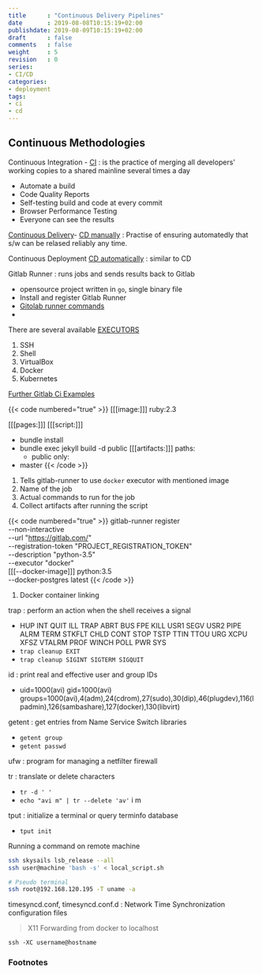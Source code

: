 ```yaml
---
title      : "Continuous Delivery Pipelines"
date       : 2019-08-08T10:15:19+02:00
publishdate: 2019-08-09T10:15:19+02:00
draft      : false
comments   : false
weight     : 5
revision   : 0
series:
- CI/CD
categories:
- deployment
tags:
- ci
- cd
---
```


## Continuous Methodologies

Continuous Integration - [CI](https://en.wikipedia.org/wiki/Continuous_integration)
:  is the practice of merging all developers' working copies to a shared mainline several times a day
* Automate a build
* Code Quality Reports
* Self-testing build and code at every commit
* Browser Performance Testing
* Everyone can see the results

[Continuous Delivery](https://continuousdelivery.com/)- [CD manually](https://en.wikipedia.org/wiki/Continuous_delivery)
: Practise of ensuring automatedly that s/w can be relased reliably any time.

Continuous Deployment [CD automatically](https://en.wikipedia.org/wiki/Continuous_deployment)
: similar to CD
<!-- more -->

Gitlab Runner
: runs jobs and sends results back to Gitlab
* opensource project written in `go`, single binary file
* Install and register Gitlab Runner
* [Gitolab runner commands](https://docs.gitlab.com/runner/commands/README.html)
* 

There are several available [EXECUTORS](https://docs.gitlab.com/runner/executors/README.html)

1. SSH
2. Shell
3. VirtualBox
4. Docker
5. Kubernetes

[Further Gitlab Ci Examples](https://gitlab.com/gitlab-examples?page=1)

{{< code numbered="true" >}}
[[[image:]]] ruby:2.3

[[[pages:]]]
  [[[script:]]]
  - bundle install
  - bundle exec jekyll build -d public
  [[[artifacts:]]]
    paths:
    - public
  only:
  - master
{{< /code >}}

1. Tells gitlab-runner to use `docker` executor with mentioned image
2. Name of the job
3. Actual commands to run for the job
4. Collect artifacts after running the script

{{< code numbered="true" >}}
gitlab-runner register \
  --non-interactive \
  --url "https://gitlab.com/" \
  --registration-token "PROJECT_REGISTRATION_TOKEN" \
  --description "python-3.5" \
  --executor "docker" \
  [[[--docker-image]]] python:3.5 \
  --docker-postgres latest
{{< /code >}}

1. Docker container linking


trap
: perform an action when the shell receives a signal
* HUP INT QUIT ILL TRAP ABRT BUS FPE KILL USR1 SEGV USR2 PIPE ALRM TERM STKFLT CHLD CONT STOP TSTP TTIN TTOU URG XCPU XFSZ VTALRM PROF WINCH POLL PWR SYS
* `trap cleanup EXIT`
* `trap cleanup SIGINT SIGTERM SIGQUIT`

id
: print real and effective user and group IDs
* uid=1000(avi) gid=1000(avi) groups=1000(avi),4(adm),24(cdrom),27(sudo),30(dip),46(plugdev),116(lpadmin),126(sambashare),127(docker),130(libvirt)

getent
: get entries from Name Service Switch libraries
* `getent group`
* `getent passwd`

ufw
: program for managing a netfilter firewall

tr
: translate or delete characters
* `tr -d ' '`
* `echo "avi m" | tr --delete 'av'` i m

tput
: initialize a terminal or query terminfo database
* `tput init`

Running a command on remote machine
```sh
ssh skysails lsb_release --all
ssh user@machine 'bash -s' < local_script.sh

# Pseudo terminal
ssh root@192.168.120.195 -T uname -a
```

timesyncd.conf, timesyncd.conf.d
: Network Time Synchronization configuration files

> X11 Forwarding from docker to localhost 

`ssh -XC username@hostname`

### Footnotes

[^1]:
[^2]:
